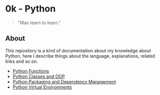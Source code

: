 # 0k - Python

>
> "Man learn to learn."
>

## About

This repository is a kind of documentation about my knowledge about Python, here I describe things about the language, explanations, related links and so on.

<!-- TOC -->

- [Python Functions](https://github.com/lbrealdev/0k-python/tree/main/python-functions)
- [Python Classes and OOP](https://github.com/lbrealdev/0k-python/tree/main/python-OOP)
- [Python Packaging and Dependency Management](https://github.com/lbrealdev/0k-python/tree/main/python-packaging)
- [Python Virtual Environments](https://github.com/lbrealdev/0k-python/tree/main/python-virtualenvs)


